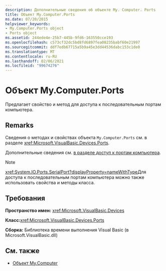 ```yaml
---
description: Дополнительные сведения об объекте My. Computer. Ports
title: Объект My.Computer.Ports
ms.date: 07/20/2015
helpviewer_keywords:
- My.Computer.Ports object
- Ports object
ms.assetid: 244ede4e-25b7-445b-9fd6-163550cce193
ms.openlocfilehash: c573cf32dc5bd8fd6897fea08235babf60e21997
ms.sourcegitcommit: ddf7edb67715a5b9a45e3dd44536dabc153c1de0
ms.translationtype: MT
ms.contentlocale: ru-RU
ms.lasthandoff: 02/06/2021
ms.locfileid: "99674276"
---
```

# <a name="mycomputerports-object"></a>Объект My.Computer.Ports

Предлагает свойство и метод для доступа к последовательным портам компьютера.  
  
## <a name="remarks"></a>Remarks  

 Сведения о методах и свойствах объекта `My.Computer.Ports` см. в разделе <xref:Microsoft.VisualBasic.Devices.Ports>.  
  
 Дополнительные сведения см. [в разделе доступ к портам компьютера](../../developing-apps/programming/computer-resources/accessing-the-computer-s-ports.md).  
  
> [!NOTE]
> <xref:System.IO.Ports.SerialPort?displayProperty=nameWithType>Для доступа к последовательным портам компьютера можно также использовать свойства и методы класса.  
  
## <a name="requirements"></a>Требования  

 **Пространство имен:** <xref:Microsoft.VisualBasic.Devices>  
  
 **Класс:**<xref:Microsoft.VisualBasic.Devices.Ports>  
  
 **Сборка:** Библиотека времени выполнения Visual Basic (в Microsoft.VisualBasic.dll)  
  
## <a name="see-also"></a>См. также

- [Объект My.Computer](my-computer-object.md)
